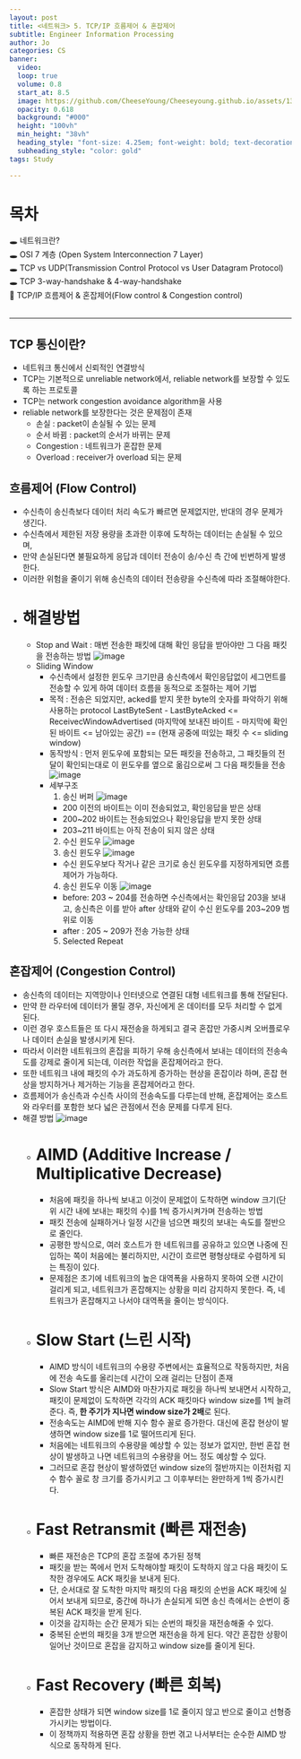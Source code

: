 ```yaml
---
layout: post
title: <네트워크> 5. TCP/IP 흐름제어 & 혼잡제어
subtitle: Engineer Information Processing
author: Jo
categories: CS
banner:
  video: 
  loop: true
  volume: 0.8
  start_at: 8.5
  image: https://github.com/CheeseYoung/Cheeseyoung.github.io/assets/132384527/f82f60fc-a5c0-41c2-951d-e9d049779485
  opacity: 0.618
  background: "#000"
  height: "100vh"
  min_height: "38vh"
  heading_style: "font-size: 4.25em; font-weight: bold; text-decoration: underline"
  subheading_style: "color: gold"
tags: Study

---
```


# 목차
🕳 네트워크란? <br>
🕳 OSI 7 계층 (Open System Interconnection 7 Layer) <br>
🕳 TCP vs UDP(Transmission Control Protocol vs User Datagram Protocol) <br>
🕳 TCP 3-way-handshake & 4-way-handshake <br>
📌 TCP/IP 흐름제어 & 혼잡제어(Flow control & Congestion control) <br>
<br>
<hr>




## TCP 통신이란?
- 네트워크 통신에서 신뢰적인 연결방식
- TCP는 기본적으로 unreliable network에서, reliable network를 보장할 수 있도록 하는 프로토콜
- TCP는 network congestion avoidance algorithm을 사용
- reliable network를 보장한다는 것은 문제점이 존재
  - 손실 : packet이 손실될 수 있는 문제
  - 순서 바뀜 : packet의 순서가 바뀌는 문제
  - Congestion : 네트워크가 혼잡한 문제
  - Overload : receiver가 overload 되는 문제

## 흐름제어 (Flow Control)
- 수신측이 송신측보다 데이터 처리 속도가 빠르면 문제없지만, 반대의 경우 문제가 생긴다.
- 수신측에서 제한된 저장 용량을 초과한 이후에 도착하는 데이터는 손실될 수 있으며,
- 만약 손실된다면 불필요하게 응답과 데이터 전송이 송/수신 측 간에 빈번하게 발생한다.
- 이러한 위험을 줄이기 위해 송신측의 데이터 전송량을 수신측에 따라 조절해야한다.
- # 해결방법
  - Stop and Wait : 매번 전송한 패킷에 대해 확인 응답을 받아야만 그 다음 패킷을 전송하는 방법
    ![image](https://github.com/CheeseYoung/Cheeseyoung.github.io/assets/132384527/f82f60fc-a5c0-41c2-951d-e9d049779485)
  - Sliding Window
    - 수신측에서 설정한 윈도우 크기만큼 송신측에서 확인응답없이 세그먼트를 전송할 수 있게 하여 데이터 흐름을 동적으로 조절하는 제어 기법
    - 목적 : 전송은 되었지만, acked를 받지 못한 byte의 숫자를 파악하기 위해 사용하는 protocol
      LastByteSent - LastByteAcked <= ReceivecWindowAdvertised
      (마지막에 보내진 바이트 - 마지막에 확인된 바이트 <= 남아있는 공간) ==
      (현재 공중에 떠있는 패킷 수 <= sliding window)
    - 동작방식 : 먼저 윈도우에 포함되는 모든 패킷을 전송하고, 그 패킷들의 전달이 확인되는대로 이 윈도우를 옆으로 옮김으로써 그 다음 패킷들을 전송
      ![image](https://github.com/CheeseYoung/Cheeseyoung.github.io/assets/132384527/ce22abda-8091-4216-93c1-b6f718175f0a)
    - 세부구조
      1. 송신 버퍼
        ![image](https://github.com/CheeseYoung/Cheeseyoung.github.io/assets/132384527/c0e8ab93-bca3-48f0-8be4-b5de223f5593)
        - 200 이전의 바이트는 이미 전송되었고, 확인응답을 받은 상태
        - 200~202 바이트는 전송되었으나 확인응답을 받지 못한 상태
        - 203~211 바이트는 아직 전송이 되지 않은 상태
      2. 수신 윈도우
        ![image](https://github.com/CheeseYoung/Cheeseyoung.github.io/assets/132384527/1c8dca10-78a0-4c10-8c1d-72a376ae479a)
      3. 송신 윈도우
        ![image](https://github.com/CheeseYoung/Cheeseyoung.github.io/assets/132384527/ef68f38b-b078-41a9-8d5c-0a761bae6130)
        - 수신 윈도우보다 작거나 같은 크기로 송신 윈도우를 지정하게되면 흐름제어가 가능하다.
      4. 송신 윈도우 이동
        ![image](https://github.com/CheeseYoung/Cheeseyoung.github.io/assets/132384527/c8c99435-78c7-49c5-9ab4-d7cd6d0d03b6)
        - before: 203 ~ 204를 전송하면 수신측에서는 확인응답 203을 보내고, 송신측은 이를 받아 after 상태와 같이 수신 윈도우를 203~209 범위로 이동
        - after : 205 ~ 209가 전송 가능한 상태 
      5. Selected Repeat

## 혼잡제어 (Congestion Control)
- 송신측의 데이터는 지역망이나 인터넷으로 연결된 대형 네트워크를 통해 전달된다.
- 만약 한 라우터에 데이터가 몰릴 경우, 자신에게 온 데이터를 모두 처리할 수 없게 된다.
- 이런 경우 호스트들은 또 다시 재전송을 하게되고 결국 혼잡만 가중시켜 오버플로우나 데이터 손실을 발생시키게 된다.
- 따라서 이러한 네트워크의 혼잡을 피하기 우해 송신측에서 보내는 데이터의 전송속도를 강제로 줄이게 되는데, 이러한 작업을 혼잡제어라고 한다.
- 또한 네트워크 내에 패킷의 수가 과도하게 증가하는 현상을 혼잡이라 하며, 혼잡 현상을 방지하거나 제거하는 기능을 혼잡제어라고 한다.
- 흐름제어가 송신측과 수신측 사이의 전송속도를 다루는데 반해,
  혼잡제어는 호스트와 라우터를 포함한 보다 넓은 관점에서 전송 문제를 다루게 된다.
- 해결 방법
  ![image](https://github.com/CheeseYoung/Cheeseyoung.github.io/assets/132384527/70b0acd4-0cff-49e5-8434-fce41ead0b0f)
  - # AIMD (Additive Increase / Multiplicative Decrease)
    - 처음에 패킷을 하나씩 보내고 이것이 문제없이 도착하면 window 크기(단위 시간 내에 보내는 패킷의 수)를 1씩 증가시켜가며 전송하는 방법
    - 패킷 전송에 실패하거나 일정 시간을 넘으면 패킷의 보내는 속도를 절반으로 줄인다.
    - 공평한 방식으로, 여러 호스트가 한 네트워크를 공유하고 있으면 나중에 진입하는 쪽이 처음에는 불리하지만, 시간이 흐르면 평형상태로 수렴하게 되는 특징이 있다.
    - 문제점은 초기에 네트워크의 높은 대역폭을 사용하지 못하여 오랜 시간이 걸리게 되고, 네트워크가 혼잡해지는 상황을 미리 감지하지 못한다. 즉, 네트워크가 혼잡해지고 나서야 대역폭을 줄이는 방식이다.
  - # Slow Start (느린 시작)
    - AIMD 방식이 네트워크의 수용량 주변에서는 효율적으로 작동하지만, 처음에 전송 속도를 올리는데 시간이 오래 걸리는 단점이 존재
    - Slow Start 방식은 AIMD와 마찬가지로 패킷을 하나씩 보내면서 시작하고, 패킷이 문제없이 도착하면 각각의 ACK 패킷마다 window size를 1씩 늘려준다. 즉,<b> 한 주기가 지나면 window size가 2배</b>로 된다.
    - 전송속도는 AIMD에 반해 지수 함수 꼴로 증가한다. 대신에 혼잡 현상이 발생하면 window size를 1로 떨어뜨리게 된다.
    - 처음에는 네트워크의 수용량을 예상할 수 있는 정보가 없지만, 한번 혼잡 현상이 발생하고 나면 네트워크의 수용량을 어느 정도 예상할 수 있다.
    - 그러므로 혼잡 현상이 발생하였던 window size의 절반까지는 이전처럼 지수 함수 꼴로 창 크기를 증가시키고 그 이후부터는 완만하게 1씩 증가시킨다.
  - # Fast Retransmit (빠른 재전송)
    - 빠른 재전송은 TCP의 혼잡 조절에 추가된 정책
    - 패킷을 받는 쪽에서 먼저 도착해야할 패킷이 도착하지 않고 다음 패킷이 도착한 경우에도 ACK 패킷을 보내게 된다.
    - 단, 순서대로 잘 도착한 마지막 패킷의 다음 패킷의 순번을 ACK 패킷에 실어서 보내게 되므로, 중간에 하나가 손실되게 되면 송신 측에서는 순번이 중복된 ACK 패킷을 받게 된다.
    - 이것을 감지하는 순간 문제가 되는 순번의 패킷을 재전송해줄 수 있다.
    - 중복된 순번의 패킷을 3개 받으면 재전송을 하게 된다. 약간 혼잡한 상황이 일어난 것이므로 혼잡을 감지하고 window size를 줄이게 된다.
  - # Fast Recovery (빠른 회복)
    - 혼잡한 상태가 되면 window size를 1로 줄이지 않고 반으로 줄이고 선형증가시키는 방법이다.
    - 이 정책까지 적용하면 혼잡 상황을 한번 겪고 나서부터는 순수한 AIMD 방식으로 동작하게 된다.















